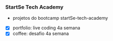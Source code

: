 ### StartSe Tech Academy

- projetos do bootcamp startSe-tech-academy
- [x] portfolio: live coding 4a semana
- [x] coffee: desafio 4a semana
